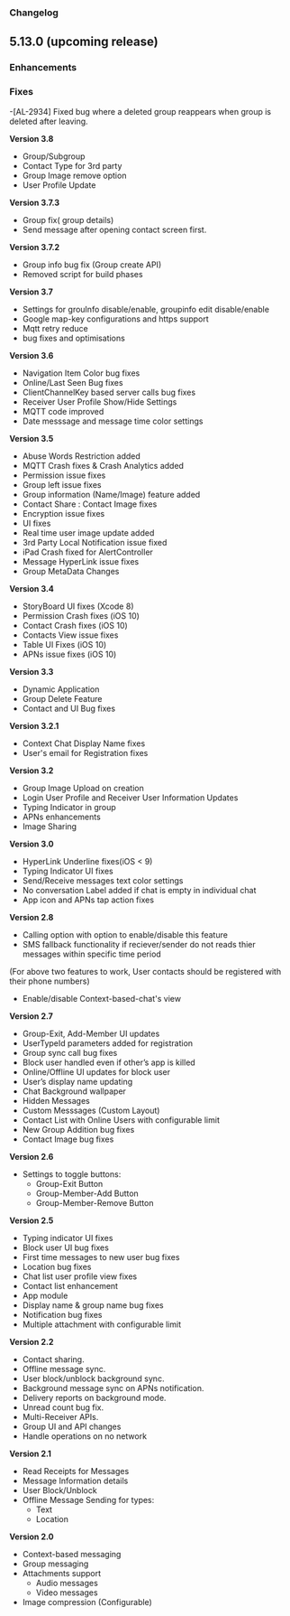 ### Changelog

5.13.0 (upcoming release)
---
### Enhancements


### Fixes

-[AL-2934] Fixed bug where a deleted group reappears when group is deleted after leaving.

__Version 3.8__
* Group/Subgroup
* Contact Type for 3rd party
* Group Image remove option
* User Profile Update

__Version 3.7.3__

* Group fix( group details)
* Send message after opening contact screen first.

__Version 3.7.2__

* Group info bug fix (Group create API)
* Removed script for build phases

__Version 3.7__

* Settings for grouInfo disable/enable, groupinfo edit disable/enable
* Google map-key configurations and https support
* Mqtt retry reduce
* bug fixes and optimisations

__Version 3.6__

* Navigation Item Color bug fixes
* Online/Last Seen Bug fixes
* ClientChannelKey based server calls bug fixes
* Receiver User Profile Show/Hide Settings
* MQTT code improved
* Date messsage and message time color settings

__Version 3.5__

* Abuse Words Restriction added
* MQTT Crash fixes & Crash Analytics added
* Permission issue fixes
* Group left issue fixes
* Group information (Name/Image) feature added
* Contact Share : Contact Image fixes
* Encryption issue fixes
* UI fixes
* Real time user image update added
* 3rd Party Local Notification issue fixed
* iPad Crash fixed for AlertController
* Message HyperLink issue fixes
* Group MetaData Changes

__Version 3.4__

* StoryBoard UI fixes (Xcode 8)
* Permission Crash fixes (iOS 10)
* Contact Crash fixes (iOS 10)
* Contacts View issue fixes
* Table UI Fixes (iOS 10)
* APNs issue fixes (iOS 10)

__Version 3.3__

* Dynamic Application
* Group Delete Feature
* Contact and UI Bug fixes

__Version 3.2.1__

* Context Chat Display Name fixes
* User's email for Registration fixes

__Version 3.2__

* Group Image Upload on creation
* Login User Profile and Receiver User Information Updates
* Typing Indicator in group
* APNs enhancements
* Image Sharing

__Version 3.0__

 * HyperLink Underline fixes(iOS < 9)
 * Typing Indicator UI fixes
 * Send/Receive messages text color settings
 * No conversation Label added if chat is empty in individual chat
 * App icon and APNs tap action fixes

__Version 2.8__

 * Calling option with option to enable/disable this feature
 * SMS fallback functionality if reciever/sender do not reads thier messages within specific time period

 (For above two features to work, User contacts should be registered with their phone numbers)
 * Enable/disable Context-based-chat's view

__Version 2.7__

 * Group-Exit, Add-Member UI updates
 * UserTypeId parameters added for registration
 * Group sync call bug fixes
 * Block user handled even if other’s app is killed
 * Online/Offline UI updates for block user
 * User’s display name updating
 * Chat Background wallpaper
 * Hidden Messages
 * Custom Messsages (Custom Layout)
 * Contact List with Online Users with configurable limit
 * New Group Addition bug fixes
 * Contact Image bug fixes

__Version 2.6__
 * Settings to toggle buttons:
    * Group-Exit Button
    * Group-Member-Add Button
    * Group-Member-Remove Button

__Version 2.5__
 * Typing indicator UI fixes
 * Block user UI bug fixes
 * First time messages to new user bug fixes
 * Location bug fixes
 * Chat list user profile view fixes
 * Contact list enhancement
 * App module
 * Display name & group name bug fixes
 * Notification bug fixes
 * Multiple attachment with configurable limit

__Version 2.2__
 * Contact sharing.
 * Offline message sync.
 * User block/unblock background sync.
 * Background message sync on APNs notification.
 * Delivery reports on background mode.
 * Unread count bug fix.
 * Multi-Receiver APIs.
 * Group UI and API changes
 * Handle operations on no network

__Version 2.1__
 * Read Receipts for Messages
 * Message Information details
 * User Block/Unblock
 * Offline Message Sending for types:
   * Text
   * Location

__Version 2.0__
 * Context-based messaging
 * Group messaging
 * Attachments support
   * Audio messages
   * Video messages
 * Image compression (Configurable)
